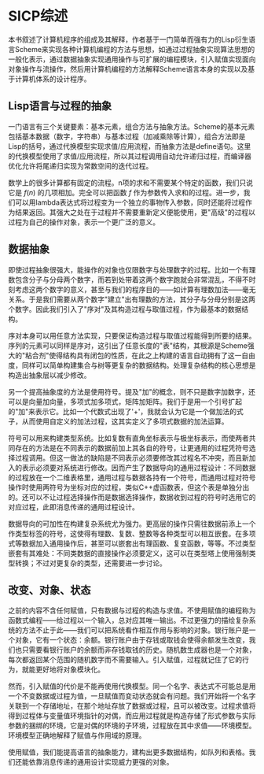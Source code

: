 # SICP综述
本书叙述了计算机程序的组成及其解释，作者基于一门简单而强有力的Lisp衍生语言Scheme来实现各种计算机编程的方法与思想，如通过过程抽象实现算法思想的一般化表示，通过数据抽象实现通用操作与可扩展的编程模块，引入赋值实现面向对象操作与流操作，然后用计算机编程的方法解释Scheme语言本身的实现以及基于计算机体系的设计程序。

## Lisp语言与过程的抽象

一门语言有三个关键要素：基本元素，组合方法与抽象方法。Scheme的基本元素包括基本数据（数字，字符串）与基本过程（加减乘除等计算），组合方法即是Lisp的括号，通过代换模型实现求值/应用流程，而抽象方法是define语句。这里的代换模型使用了求值/应用流程，所以其过程调用自动允许递归过程，而编译器优化允许将尾递归实现为常数空间的迭代过程。

数学上的很多计算都有固定的流程。n项的求和不需要某个特定的函数，我们只说它是 $f(n)$ 的几项相加。完全可以把函数 $f$ 作为参数传入求和的过程。进一步，我们可以用lambda表达式将过程变为一个独立的事物传入参数，同时还能将过程作为结果返回。其强大之处在于过程并不需要重新定义便能使用，更"高级"的过程以过程为自己的操作对象，表示一个更广泛的意义。

## 数据抽象

即使过程抽象很强大，能操作的对象也仅限数字与处理数字的过程。比如一个有理数包含分子与分母两个数字，而若到处带着这两个数字跑就会非常混乱，不得不时刻考虑这两个数字的意义，甚至与我们的程序目的——如计算有理数加法——毫无关系。于是我们需要从两个数字"建立"出有理数的方法，其分子与分母分别是这两个数字。因此我们引入了"序对"及其构造过程与取值过程，作为最基本的数据结构。

序对本身可以用任意方法实现，只要保证构造过程与取值过程能得到所要的结果。序列的元素可以同样是序对，这引出了任意长度的"表"结构，其根源是Scheme强大的"粘合剂"使得结构具有闭包的性质，在此之上构建的语言自动拥有了这一自由度，同样可以简单构建集合与树等更复杂的数据结构。处理复杂结构的核心思想是构造出抽象层以减少修改。

另一个提高抽象度的方法是使用符号。提及"加"的概念，则不只是数字加数字，还可以是向量加向量，多项式加多项式，矩阵加矩阵。我们于是用一个引号扩起的"加"来表示它。比如一个代数式出现了'+'，我就会认为它是一个做加法的式子，从而使用自定义的加法过程，这其实定义了多项式数据的加法运算。

符号可以用来构建类型系统。比如复数有直角坐标表示与极坐标表示，而使两者共同存在的方法是在不同表示的数据前加上其各自的符号，让更通用的过程凭符号选择过程调用。但这一做法的缺陷是不同表示必须要修改其过程名不冲突，而且新加入的表示必须要对系统进行修改。因而产生了数据导向的通用过程设计：不同数据的过程放在一个二维表格里，通用过程与数据各持有一个符号，而通用过程对符号操作时使用两符号为坐标对应的过程，类似C++虚函数表，但这个表是单独分出的。还可以不让过程选择操作而是数据选择操作，数据收到过程的符号时选用它的对应过程，此即消息传递的通用过程设计。

数据导向的可加性在构建复杂系统尤为强力。更高层的操作只需往数据前添上一个作类型标签的符号，这使得有理数、复数、整数等各种类型可以相互嵌套。在多项式等数据加入通用操作后，甚至可以嵌套出有理函数、复变函数，等等。不过类型嵌套有其难处：不同类数据的直接操作必须要定义，这可以在类型塔上使用强制类型转换；不过对更复杂的类型，还需要进一步讨论。

## 改变、对象、状态

之前的内容不含任何赋值，只有数据与过程的构造与求值。不使用赋值的编程称为函数式编程——给过程以一个输入，总对应其唯一输出。不过更强力的描绘复杂系统的方法不止于此——我们可以把系统看作相互作用与影响的对象。银行账户是一个对象，它有一个状态：余额。银行账户由于存钱或取钱会使得余额发生改变，我们也只需要看银行账户的余额而非存钱取钱的历史。随机数生成器也是一个对象，每次都返回某个范围的随机数字而不需要输入。引入赋值，过程就记住了它的行为，就能更好地将对象模块化。

然而，引入赋值的代价是不能再使用代换模型。同一个名字、表达式不可能总是用一个不变数据或过程为值，一旦赋值而变动状态就会有问题。我们开始将一个名字关联到一个存储地址，在那个地址存放了数据或过程，且可以被改变。过程求值将得到过程体与变量值环境指针的对偶，而应用过程就是构造存储了形式参数与实际参数的捆绑的环境，它是对偶的环境的子环境，过程放在其中求值——环境模型。环境模型正确地解释了赋值与作用域的原理。

使用赋值，我们能提高语言的抽象能力，建构出更多数据结构，如队列和表格。我们还能依靠消息传递的通用设计实现威力更强的对象。